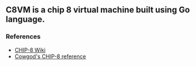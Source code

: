## C8VM is a chip 8 virtual machine built using Go language.

### References
* [CHIP-8 Wiki](https://en.wikipedia.org/wiki/CHIP-8)
* [Cowgod's CHIP-8 reference](http://devernay.free.fr/hacks/chip8/C8TECH10.HTM)

